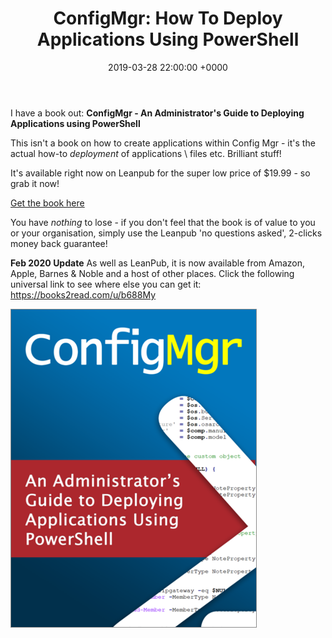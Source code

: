 ﻿---
layout: post
title:  "ConfigMgr: How To Deploy Applications Using PowerShell"
date:   2019-03-28 22:00:00 +0000
categories: ConfigMgr
tags: [configmgr, powershell, book]
---

I have a book out: **ConfigMgr - An Administrator's Guide to Deploying Applications using PowerShell**

This isn't a book on how to create applications within Config Mgr - it's the actual how-to *deployment* of applications \ files etc.  Brilliant stuff!

It's available right now on Leanpub for the super low price of $19.99 - so grab it now!

[Get the book here](https://leanpub.com/configmgr-DeployUsingPS)

You have *nothing* to lose - if you don't feel that the book is of value to you or your organisation, simply use the Leanpub 'no questions asked', 2-clicks  money back guarantee!

**Feb 2020 Update**
As well as LeanPub, it is now available from Amazon, Apple, Barnes & Noble and a host of other places.  Click the following universal link to see where else you can get it: https://books2read.com/u/b688My


![](/assets/images/mybook.png)